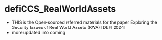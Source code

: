 # defiCCS_RealWorldAssets
* THIS is the Open-sourced referred materials for the paper Exploring the Security Issues of Real World Assets (RWA) [DEFI 2024]
* more updated info coming 

